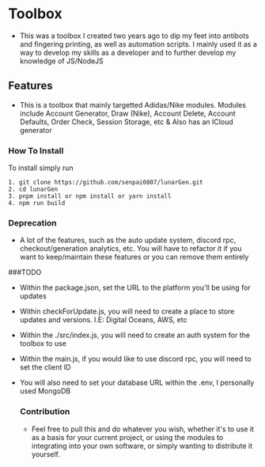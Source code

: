 # Toolbox
- This was a toolbox I created two years ago to dip my feet into antibots and fingering printing, as well as automation scripts. I mainly used it as a way to develop my skills as a developer and to further develop my knowledge of JS/NodeJS

## Features
- This is a toolbox that mainly targetted Adidas/Nike modules. Modules include Account Generator, Draw (Nike), Account Delete, Account Defaults, Order Check, Session Storage, etc & Also has an ICloud generator

### How To Install
To install simply run 
```
1. git clone https://github.com/senpai0807/lunarGen.git
2. cd lunarGen
3. pnpm install or npm install or yarn install
4. npm run build
```

### Deprecation
- A lot of the features, such as the auto update system, discord rpc, checkout/generation analytics, etc. You will have to refactor it if you want to keep/maintain these features or you can remove them entirely

###TODO
- Within the package.json, set the URL to the platform you'll be using for updates
- Within checkForUpdate.js, you will need to create a place to store updates and versions. I.E: Digital Oceans, AWS, etc
- Within the ./src/index.js, you will need to create an auth system for the toolbox to use
- Within the main.js, if you would like to use discord rpc, you will need to set the client ID
- You will also need to set your database URL within the .env, I personally used MongoDB

  ### Contribution
  - Feel free to pull this and do whatever you wish, whether it's to use it as a basis for your current project, or using the modules to integrating into your own software, or simply wanting to distribute it yourself.
